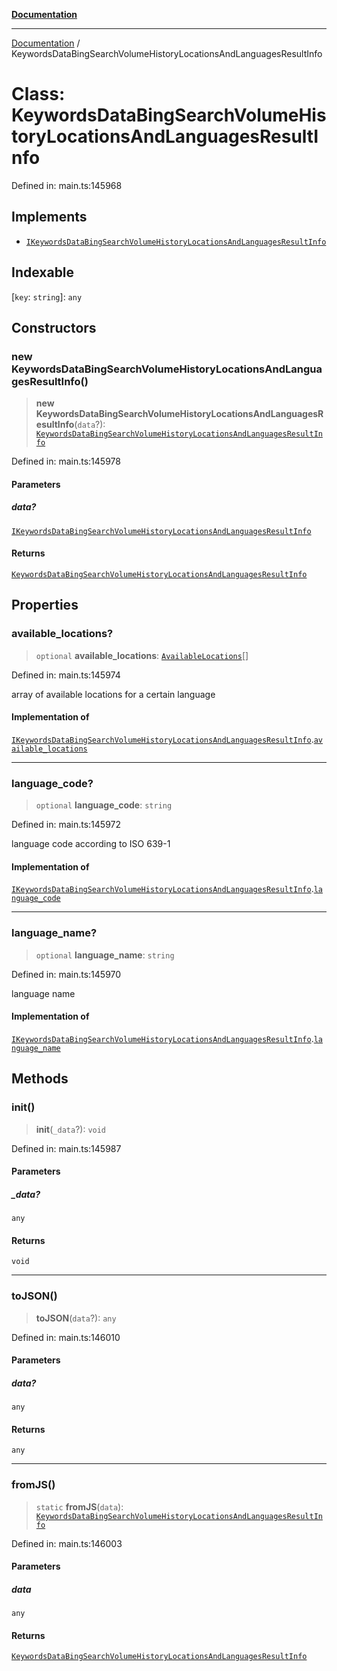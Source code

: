 [**Documentation**](../README.md)

***

[Documentation](../README.md) / KeywordsDataBingSearchVolumeHistoryLocationsAndLanguagesResultInfo

# Class: KeywordsDataBingSearchVolumeHistoryLocationsAndLanguagesResultInfo

Defined in: main.ts:145968

## Implements

- [`IKeywordsDataBingSearchVolumeHistoryLocationsAndLanguagesResultInfo`](../interfaces/IKeywordsDataBingSearchVolumeHistoryLocationsAndLanguagesResultInfo.md)

## Indexable

\[`key`: `string`\]: `any`

## Constructors

### new KeywordsDataBingSearchVolumeHistoryLocationsAndLanguagesResultInfo()

> **new KeywordsDataBingSearchVolumeHistoryLocationsAndLanguagesResultInfo**(`data`?): [`KeywordsDataBingSearchVolumeHistoryLocationsAndLanguagesResultInfo`](KeywordsDataBingSearchVolumeHistoryLocationsAndLanguagesResultInfo.md)

Defined in: main.ts:145978

#### Parameters

##### data?

[`IKeywordsDataBingSearchVolumeHistoryLocationsAndLanguagesResultInfo`](../interfaces/IKeywordsDataBingSearchVolumeHistoryLocationsAndLanguagesResultInfo.md)

#### Returns

[`KeywordsDataBingSearchVolumeHistoryLocationsAndLanguagesResultInfo`](KeywordsDataBingSearchVolumeHistoryLocationsAndLanguagesResultInfo.md)

## Properties

### available\_locations?

> `optional` **available\_locations**: [`AvailableLocations`](AvailableLocations.md)[]

Defined in: main.ts:145974

array of available locations for a certain language

#### Implementation of

[`IKeywordsDataBingSearchVolumeHistoryLocationsAndLanguagesResultInfo`](../interfaces/IKeywordsDataBingSearchVolumeHistoryLocationsAndLanguagesResultInfo.md).[`available_locations`](../interfaces/IKeywordsDataBingSearchVolumeHistoryLocationsAndLanguagesResultInfo.md#available_locations)

***

### language\_code?

> `optional` **language\_code**: `string`

Defined in: main.ts:145972

language code according to ISO 639-1

#### Implementation of

[`IKeywordsDataBingSearchVolumeHistoryLocationsAndLanguagesResultInfo`](../interfaces/IKeywordsDataBingSearchVolumeHistoryLocationsAndLanguagesResultInfo.md).[`language_code`](../interfaces/IKeywordsDataBingSearchVolumeHistoryLocationsAndLanguagesResultInfo.md#language_code)

***

### language\_name?

> `optional` **language\_name**: `string`

Defined in: main.ts:145970

language name

#### Implementation of

[`IKeywordsDataBingSearchVolumeHistoryLocationsAndLanguagesResultInfo`](../interfaces/IKeywordsDataBingSearchVolumeHistoryLocationsAndLanguagesResultInfo.md).[`language_name`](../interfaces/IKeywordsDataBingSearchVolumeHistoryLocationsAndLanguagesResultInfo.md#language_name)

## Methods

### init()

> **init**(`_data`?): `void`

Defined in: main.ts:145987

#### Parameters

##### \_data?

`any`

#### Returns

`void`

***

### toJSON()

> **toJSON**(`data`?): `any`

Defined in: main.ts:146010

#### Parameters

##### data?

`any`

#### Returns

`any`

***

### fromJS()

> `static` **fromJS**(`data`): [`KeywordsDataBingSearchVolumeHistoryLocationsAndLanguagesResultInfo`](KeywordsDataBingSearchVolumeHistoryLocationsAndLanguagesResultInfo.md)

Defined in: main.ts:146003

#### Parameters

##### data

`any`

#### Returns

[`KeywordsDataBingSearchVolumeHistoryLocationsAndLanguagesResultInfo`](KeywordsDataBingSearchVolumeHistoryLocationsAndLanguagesResultInfo.md)
